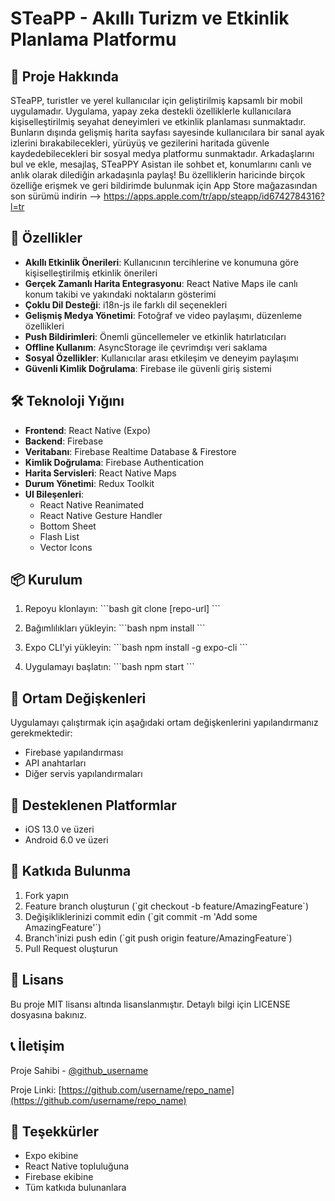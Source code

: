 # STeaPP - Akıllı Turizm ve Etkinlik Planlama Platformu

## 📱 Proje Hakkında

STeaPP, turistler ve yerel kullanıcılar için geliştirilmiş kapsamlı bir mobil uygulamadır. Uygulama, yapay zeka destekli özelliklerle kullanıcılara kişiselleştirilmiş seyahat deneyimleri ve etkinlik planlaması sunmaktadır. Bunların dışında gelişmiş harita sayfası sayesinde kullanıcılara bir sanal ayak izlerini bırakabilecekleri, yürüyüş ve gezilerini haritada güvenle kaydedebilecekleri bir sosyal medya platformu sunmaktadır. Arkadaşlarını bul ve ekle, mesajlaş, STeaPPY Asistan ile sohbet et, konumlarını canlı ve anlık olarak dilediğin arkadaşınla paylaş!
Bu özelliklerin haricinde birçok özelliğe erişmek ve geri bildirimde bulunmak için App Store mağazasından son sürümü indirin --> https://apps.apple.com/tr/app/steapp/id6742784316?l=tr

## 🚀 Özellikler

- **Akıllı Etkinlik Önerileri**: Kullanıcının tercihlerine ve konumuna göre kişiselleştirilmiş etkinlik önerileri
- **Gerçek Zamanlı Harita Entegrasyonu**: React Native Maps ile canlı konum takibi ve yakındaki noktaların gösterimi
- **Çoklu Dil Desteği**: i18n-js ile farklı dil seçenekleri
- **Gelişmiş Medya Yönetimi**: Fotoğraf ve video paylaşımı, düzenleme özellikleri
- **Push Bildirimleri**: Önemli güncellemeler ve etkinlik hatırlatıcıları
- **Offline Kullanım**: AsyncStorage ile çevrimdışı veri saklama
- **Sosyal Özellikler**: Kullanıcılar arası etkileşim ve deneyim paylaşımı
- **Güvenli Kimlik Doğrulama**: Firebase ile güvenli giriş sistemi

## 🛠 Teknoloji Yığını

- **Frontend**: React Native (Expo)
- **Backend**: Firebase
- **Veritabanı**: Firebase Realtime Database & Firestore
- **Kimlik Doğrulama**: Firebase Authentication
- **Harita Servisleri**: React Native Maps
- **Durum Yönetimi**: Redux Toolkit
- **UI Bileşenleri**: 
  - React Native Reanimated
  - React Native Gesture Handler
  - Bottom Sheet
  - Flash List
  - Vector Icons

## 📦 Kurulum

1. Repoyu klonlayın:
\`\`\`bash
git clone [repo-url]
\`\`\`

2. Bağımlılıkları yükleyin:
\`\`\`bash
npm install
\`\`\`

3. Expo CLI'yi yükleyin:
\`\`\`bash
npm install -g expo-cli
\`\`\`

4. Uygulamayı başlatın:
\`\`\`bash
npm start
\`\`\`

## 🔧 Ortam Değişkenleri

Uygulamayı çalıştırmak için aşağıdaki ortam değişkenlerini yapılandırmanız gerekmektedir:

- Firebase yapılandırması
- API anahtarları
- Diğer servis yapılandırmaları

## 📱 Desteklenen Platformlar

- iOS 13.0 ve üzeri
- Android 6.0 ve üzeri

## 🤝 Katkıda Bulunma

1. Fork yapın
2. Feature branch oluşturun (\`git checkout -b feature/AmazingFeature\`)
3. Değişikliklerinizi commit edin (\`git commit -m 'Add some AmazingFeature'\`)
4. Branch'inizi push edin (\`git push origin feature/AmazingFeature\`)
5. Pull Request oluşturun

## 📄 Lisans

Bu proje MIT lisansı altında lisanslanmıştır. Detaylı bilgi için LICENSE dosyasına bakınız.

## 📞 İletişim

Proje Sahibi - [@github_username](https://github.com/github_username)

Proje Linki: [https://github.com/username/repo_name](https://github.com/username/repo_name)

## 🙏 Teşekkürler

- Expo ekibine
- React Native topluluğuna
- Firebase ekibine
- Tüm katkıda bulunanlara 